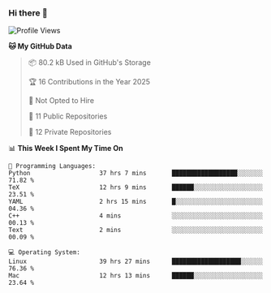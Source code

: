 ### Hi there 👋

<!--
**huayuan4396/huayuan4396** is a ✨ _special_ ✨ repository because its `README.md` (this file) appears on your GitHub profile.

Here are some ideas to get you started:

- 🔭 I’m currently working on ...
- 🌱 I’m currently learning ...
- 👯 I’m looking to collaborate on ...
- 🤔 I’m looking for help with ...
- 💬 Ask me about ...
- 📫 How to reach me: ...
- 😄 Pronouns: ...
- ⚡ Fun fact: ...
-->

<!--START_SECTION:waka-->
![Profile Views](http://img.shields.io/badge/Profile%20Views-1-blue)

**🐱 My GitHub Data** 

> 📦 80.2 kB Used in GitHub's Storage 
 > 
> 🏆 16 Contributions in the Year 2025
 > 
> 🚫 Not Opted to Hire
 > 
> 📜 11 Public Repositories 
 > 
> 🔑 12 Private Repositories 
 > 
📊 **This Week I Spent My Time On** 

```text
💬 Programming Languages: 
Python                   37 hrs 7 mins       ██████████████████░░░░░░░   71.82 % 
TeX                      12 hrs 9 mins       ██████░░░░░░░░░░░░░░░░░░░   23.51 % 
YAML                     2 hrs 15 mins       █░░░░░░░░░░░░░░░░░░░░░░░░   04.36 % 
C++                      4 mins              ░░░░░░░░░░░░░░░░░░░░░░░░░   00.13 % 
Text                     2 mins              ░░░░░░░░░░░░░░░░░░░░░░░░░   00.09 % 

💻 Operating System: 
Linux                    39 hrs 27 mins      ███████████████████░░░░░░   76.36 % 
Mac                      12 hrs 13 mins      ██████░░░░░░░░░░░░░░░░░░░   23.64 % 
```


<!--END_SECTION:waka-->
